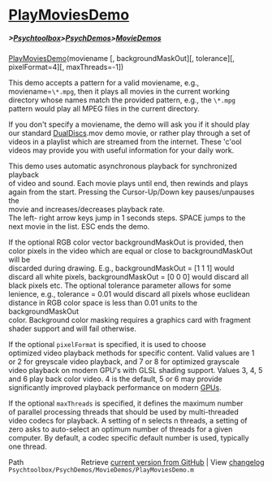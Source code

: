 # [PlayMoviesDemo](PlayMoviesDemo)
##### >[Psychtoolbox](Psychtoolbox)>[PsychDemos](PsychDemos)>[MovieDemos](MovieDemos)

[PlayMoviesDemo](PlayMoviesDemo)(moviename [, backgroundMaskOut][, tolerance][, pixelFormat=4][, maxThreads=-1])  
  
This demo accepts a pattern for a valid moviename, e.g.,  
moviename=`\*.mpg`, then it plays all movies in the current working  
directory whose names match the provided pattern, e.g., the `\*.mpg`  
pattern would play all MPEG files in the current directory.  
  
If you don't specify a moviename, the demo will ask you if it should play  
our standard [DualDiscs](DualDiscs).mov demo movie, or rather play through a set of  
videos in a playlist which are streamed from the internet. These 'c'ool  
videos may provide you with useful information for your daily work.  
  
This demo uses automatic asynchronous playback for synchronized playback  
of video and sound. Each movie plays until end, then rewinds and plays  
again from the start. Pressing the Cursor-Up/Down key pauses/unpauses the  
movie and increases/decreases playback rate.  
The left- right arrow keys jump in 1 seconds steps. SPACE jumps to the  
next movie in the list. ESC ends the demo.  
  
If the optional RGB color vector backgroundMaskOut is provided, then  
color pixels in the video which are equal or close to backgroundMaskOut will be  
discarded during drawing. E.g., backgroundMaskOut = [1 1 1] would  
discard all white pixels, backgroundMaskOut = [0 0 0] would discard all  
black pixels etc. The optional tolerance parameter allows for some  
lenience, e.g., tolerance = 0.01 would discard all pixels whose euclidean  
distance in RGB color space is less than 0.01 units to the backgroundMaskOut  
color. Background color masking requires a graphics card with fragment  
shader support and will fail otherwise.  
  
If the optional `pixelFormat` is specified, it is used to choose  
optimized video playback methods for specific content. Valid values are 1  
or 2 for greyscale video playback, and 7 or 8 for optimized grayscale  
video playback on modern GPU's with GLSL shading support. Values 3, 4, 5  
and 6 play back color video. 4 is the default, 5 or 6 may provide  
significantly improved playback performance on modern [GPUs](GPUs).  
  
If the optional `maxThreads` is specified, it defines the maximum number  
of parallel processing threads that should be used by multi-threaded  
video codecs for playback. A setting of n selects n threads, a setting of  
zero asks to auto-select an optimum number of threads for a given  
computer. By default, a codec specific default number is used, typically  
one thread.  
  




<div class="code_header" style="text-align:right;">
  <span style="float:left;">Path&nbsp;&nbsp;</span> <span class="counter">Retrieve <a href=
  "https://raw.github.com/Psychtoolbox-3/Psychtoolbox-3/beta/Psychtoolbox/PsychDemos/MovieDemos/PlayMoviesDemo.m">current version from GitHub</a> | View <a href=
  "https://github.com/Psychtoolbox-3/Psychtoolbox-3/commits/beta/Psychtoolbox/PsychDemos/MovieDemos/PlayMoviesDemo.m">changelog</a></span>
</div>
<div class="code">
  <code>Psychtoolbox/PsychDemos/MovieDemos/PlayMoviesDemo.m</code>
</div>

